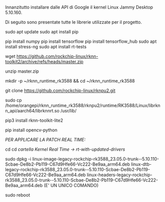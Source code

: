 Innanzitutto installare dalle API di Google il kernel Linux Jammy Desktop 5.10.160.

Di seguito sono presentate tutte le librerie utilizzate per il progetto.

sudo apt update
sudo apt install pip
 
pip install numpy
pip install tensorflow
pip install tensorflow_hub
sudo apt install stress-ng
sudo apt install rt-tests
 
wget https://github.com/rockchip-linux/rknn-toolkit2/archive/refs/heads/master.zip
 
unzip master.zip
 
mkdir -p ~/rknn_runtime_rk3588 && cd ~/rknn_runtime_rk3588
 
git clone https://github.com/rockchip-linux/rknpu2.git
 
sudo cp /home/orangepi/rknn_runtime_rk3588/rknpu2/runtime/RK3588/Linux/librknn_api/aarch64/librknnrt.so /usr/lib/
 
pip3 install rknn-toolkit-lite2
 
pip install opencv-python
 
*PER APPLICARE LA PATCH REAL TIME:*
 
cd
cd *cartella Kernel Real Time -> rt-with-updated-drivers*
 
sudo dpkg -i linux-image-legacy-rockchip-rk3588_23.05.0-trunk--5.10.110-Scbae-De8b2-Pb119-C67d9Hfe66-Vc222-Be9aa_arm64.deb linux-dtb-legacy-rockchip-rk3588_23.05.0-trunk--5.10.110-Scbae-De8b2-Pb119-C67d9Hfe66-Vc222-Be9aa_arm64.deb linux-headers-legacy-rockchip-rk3588_23.05.0-trunk--5.10.110-Scbae-De8b2-Pb119-C67d9Hfe66-Vc222-Be9aa_arm64.deb
(E' UN UNICO COMANDO)
 
sudo reboot
